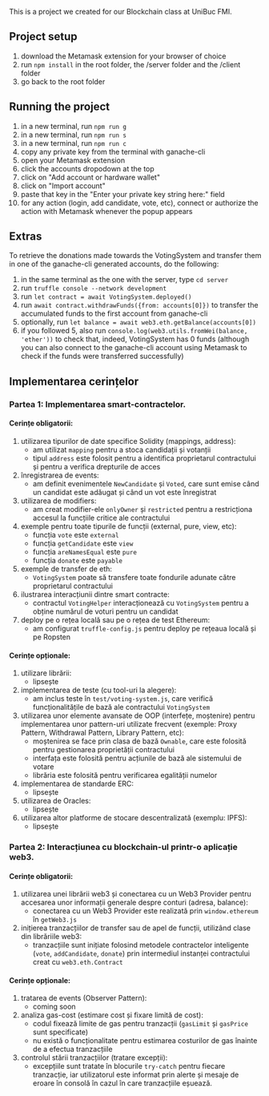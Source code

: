 This is a project we created for our Blockchain class at UniBuc FMI.

## Project setup
1. download the Metamask extension for your browser of choice
2. run `npm install` in the root folder, the /server folder and the /client folder
3. go back to the root folder

## Running the project
1. in a new terminal, run `npm run g`
2. in a new terminal, run `npm run s`
3. in a new terminal, run `npm run c`
4. copy any private key from the terminal with ganache-cli
5. open your Metamask extension
6. click the accounts dropodown at the top
7. click on "Add account or hardware wallet"
8. click on "Import account"
9. paste that key in the "Enter your private key string here:" field
10. for any action (login, add candidate, vote, etc), connect or authorize the action with Metamask whenever the popup appears

## Extras
To retrieve the donations made towards the VotingSystem and transfer them in one of the ganache-cli generated accounts, do the following:
1. in the same terminal as the one with the server, type `cd server`
2. run `truffle console --network development`
3. run `let contract = await VotingSystem.deployed()`
4. run `await contract.withdrawFunds({from: accounts[0]})` to transfer the accumulated funds to the first account from ganache-cli
5. optionally, run `let balance = await web3.eth.getBalance(accounts[0])`
6. if you followed 5, also run `console.log(web3.utils.fromWei(balance, 'ether'))` to check that, indeed, VotingSystem has 0 funds (although you can also connect to the ganache-cli account using Metamask to check if the funds were transferred successfully)

## Implementarea cerințelor
### Partea 1: Implementarea smart-contractelor.
#### Cerințe obligatorii:
1. utilizarea tipurilor de date specifice Solidity (mappings, address):
   - am utilizat `mapping` pentru a stoca candidații și votanții
   - tipul `address` este folosit pentru a identifica proprietarul contractului și pentru a verifica drepturile de acces
2. înregistrarea de events:
   - am definit evenimentele `NewCandidate` și `Voted`, care sunt emise când un candidat este adăugat și când un vot este înregistrat
3. utilizarea de modifiers:
   - am creat modifier-ele `onlyOwner` și `restricted` pentru a restricționa accesul la funcțiile critice ale contractului
4. exemple pentru toate tipurile de funcții (external, pure, view, etc):
   - funcția `vote` este `external`
   - funcția `getCandidate` este `view`
   - funcția `areNamesEqual` este `pure`
   - funcția `donate` este `payable`
5. exemple de transfer de eth:
   - `VotingSystem` poate să transfere toate fondurile adunate către proprietarul contractului
6. ilustrarea interacțiunii dintre smart contracte:
   - contractul `VotingHelper` interacționează cu `VotingSystem` pentru a obține numărul de voturi pentru un candidat
7. deploy pe o rețea locală sau pe o rețea de test Ethereum:
   - am configurat `truffle-config.js` pentru deploy pe rețeaua locală și pe Ropsten <br/>
#### Cerințe opționale:
1. utilizare librării:
   - lipsește
2. implementarea de teste (cu tool-uri la alegere):
   - am inclus teste în `test/voting-system.js`, care verifică funcționalitățile de bază ale contractului `VotingSystem`
3. utilizarea unor elemente avansate de OOP (interfețe, moștenire) pentru implementarea unor pattern-uri utilizate frecvent (exemple: Proxy Pattern, Withdrawal Pattern, Library Pattern, etc):
   - moștenirea se face prin clasa de bază `Ownable`, care este folosită pentru gestionarea proprietății contractului
   - interfața este folosită pentru acțiunile de bază ale sistemului de votare
   - librăria este folosită pentru verificarea egalității numelor
4. implementarea de standarde ERC:
   - lipsește
5. utilizarea de Oracles:
   - lipsește
6. utilizarea altor platforme de stocare descentralizată (exemplu: IPFS):
   - lipsește <br/>
### Partea 2: Interacțiunea cu blockchain-ul printr-o aplicație web3.
#### Cerințe obligatorii:
1. utilizarea unei librării web3 și conectarea cu un Web3 Provider pentru accesarea unor informații generale despre conturi (adresa, balance):
   - conectarea cu un Web3 Provider este realizată prin `window.ethereum` în `getWeb3.js`
2. inițierea tranzacțiilor de transfer sau de apel de funcții, utilizând clase din librăriile web3:
   - tranzacțiile sunt inițiate folosind metodele contractelor inteligente (`vote`, `addCandidate`, `donate`) prin intermediul instanței contractului creat cu `web3.eth.Contract` <br/>
#### Cerințe opționale:
1. tratarea de events (Observer Pattern):
   - coming soon
2. analiza gas-cost (estimare cost și fixare limită de cost):
   - codul fixează limite de gas pentru tranzacții (`gasLimit` și `gasPrice` sunt specificate)
   - nu există o funcționalitate pentru estimarea costurilor de gas înainte de a efectua tranzacțiile
3. controlul stării tranzacțiilor (tratare excepții):
   - excepțiile sunt tratate în blocurile `try-catch` pentru fiecare tranzacție, iar utilizatorul este informat prin alerte și mesaje de eroare în consolă în cazul în care tranzacțiile eșuează.
